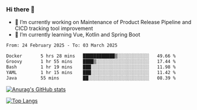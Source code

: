 ### Hi there 👋

- 🔭 I’m currently working on Maintenance of Product Release Pipeline and CICD tracking tool improvement
- 🌱 I’m currently learning Vue, Kotlin and Spring Boot

<!--START_SECTION:waka-->

```txt
From: 24 February 2025 - To: 03 March 2025

Docker       5 hrs 28 mins   ████████████▒░░░░░░░░░░░░   49.66 %
Groovy       1 hr 55 mins    ████▒░░░░░░░░░░░░░░░░░░░░   17.44 %
Bash         1 hr 19 mins    ███░░░░░░░░░░░░░░░░░░░░░░   11.98 %
YAML         1 hr 15 mins    ███░░░░░░░░░░░░░░░░░░░░░░   11.42 %
Java         55 mins         ██░░░░░░░░░░░░░░░░░░░░░░░   08.39 %
```

<!--END_SECTION:waka-->

[![Anurag's GitHub stats](https://github-readme-stats.vercel.app/api?username=yunhao981&show_icons=true&theme=solarized-dark)](https://github.com/anuraghazra/github-readme-stats)

[![Top Langs](https://github-readme-stats.vercel.app/api/top-langs/?username=yunhao981&theme=solarized-dark&layout=compact)](https://github.com/anuraghazra/github-readme-stats)

<!--
**yunhao981/yunhao981** is a ✨ _special_ ✨ repository because its `README.md` (this file) appears on your GitHub profile.

Here are some ideas to get you started:

- 🔭 I’m currently working on Maintenance of Release Pipeline and CICD tracking tool improvement
- 🌱 I’m currently learning Vue, Kotlin and Spring Boot
- 👯 I’m looking to collaborate on ...
- 🤔 I’m looking for help with ...
- 💬 Ask me about ...
- 📫 How to reach me: ...
- 😄 Pronouns: ...
- ⚡ Fun fact: ...
-->


